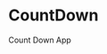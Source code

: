 # CountDown
 Count Down App
     
           
                                                        
                                                                     
                                                                  
                                                        
                                                    
                                  
                    
              
    
 
   
